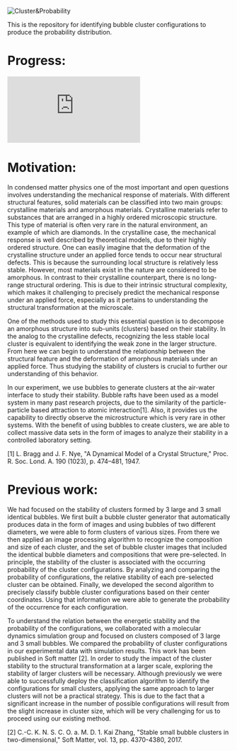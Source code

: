![Cluster&Probability](https://raw.githubusercontent.com/chinchangkuo/RICNN_Cluster_classification/master/New_1.png)

This is the repository for identifying bubble cluster configurations to produce the probability distribution.

# Progress:
![v1](https://raw.githubusercontent.com/chinchangkuo/RICNN_Cluster_classification/RICNNv1.md)

# Motivation:

In condensed matter physics one of the most important and open questions involves understanding the mechanical response of materials. With different structural features, solid materials can be classified into two main groups: crystalline materials and amorphous materials. Crystalline materials refer to substances that are arranged in a highly ordered microscopic structure. This type of material is often very rare in the natural environment, an example of which are diamonds. In the crystalline case, the mechanical response is well described by theoretical models, due to their highly ordered structure. One can easily imagine that the deformation of the crystalline structure under an applied force tends to occur near structural defects. This is because the surrounding local structure is relatively less stable. However, most materials exist in the nature are considered to be amorphous. In contrast to their crystalline counterpart, there is no long-range structural ordering. This is due to their intrinsic structural complexity, which makes it challenging to precisely predict the mechanical response under an applied force, especially as it pertains to understanding the structural transformation at the microscale. 

One of the methods used to study this essential question is to decompose an amorphous structure into sub-units (clusters) based on their stability. In the analog to the crystalline defects, recognizing the less stable local cluster is equivalent to identifying the weak zone in the larger structure. From here we can begin to understand the relationship between the structural feature and the deformation of amorphous materials under an applied force. Thus studying the stability of clusters is crucial to further our understanding of this behavior. 

In our experiment, we use bubbles to generate clusters at the air-water interface to study their stability. Bubble rafts have been used as a model system in many past research projects, due to the similarity of the particle-particle based attraction to atomic interaction[1]. Also, it provides us the capability to directly observe the microstructure which is very rare in other systems. With the benefit of using bubbles to create clusters, we are able to collect massive data sets in the form of images to analyze their stability in a controlled laboratory setting.

[1] 	L. Bragg and J. F. Nye, "A Dynamical Model of a Crystal Structure," Proc. R. Soc. Lond. A. 190 (1023), p. 474–481, 1947. 

# Previous work: 

We had focused on the stability of clusters formed by 3 large and 3 small identical bubbles. We first built a bubble cluster generator that automatically produces data in the form of images and using bubbles of two different diameters, we were able to form clusters of various sizes. From there we then applied an image processing algorithm to recognize the composition and size of each cluster, and the set of bubble cluster images that included the identical bubble diameters and compositions that were pre-selected. In principle, the stability of the cluster is associated with the occurring probability of the cluster configurations. By analyzing and comparing the probability of configurations, the relative stability of each pre-selected cluster can be obtained. Finally, we developed the second algorithm to precisely classify bubble cluster configurations based on their center coordinates. Using that information we were able to generate the probability of the occurrence for each configuration. 

To understand the relation between the energetic stability and the probability of the configurations, we collaborated with a molecular dynamics simulation group and focused on clusters composed of 3 large and 3 small bubbles. We compared the probability of cluster configurations in our experimental data with simulation results. This work has been published in Soft matter [2]. 
In order to study the impact of the cluster stability to the structural transformation at a larger scale, exploring the stability of larger clusters will be necessary. Although previously we were able to successfully deploy the classification algorithm to identify the configurations for small clusters, applying the same approach to larger clusters will not be a practical strategy. This is due to the fact that a significant increase in the number of possible configurations will result from the slight increase in cluster size, which will be very challenging for us to proceed using our existing method.

[2] 	C.-C. K. N. S. C. O. a. M. D. 1. Kai Zhang, "Stable small bubble clusters in two-dimensional," Soft Matter, vol. 13, pp. 4370-4380, 2017. 
